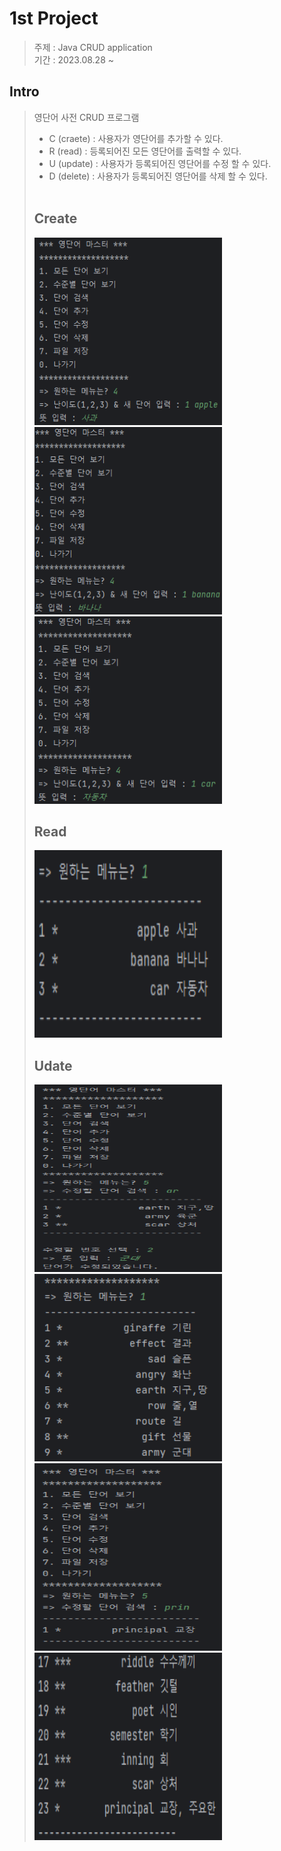 # 1st Project 
> 주제 : Java CRUD application</br>
> 기간 : 2023.08.28 ~ 
## Intro
> 영단어 사전 CRUD 프로그램</br>
> * C (craete) : 사용자가 영단어를 추가할 수 있다.
> * R (read) : 등록되어진 모든 영단어를 출력할 수 있다.
> * U (update) : 사용자가 등록되어진 영단어를 수정 할 수 있다.
> * D (delete) : 사용자가 등록되어진 영단어를 삭제 할 수 있다.</br></br>
> ## Create </br>
> <img width = "300px" height = "300px" src="images/create1.png"></img>
> <img width = "300px" height = "300px" src="images/create2.png"></img>
> <img width = "300px" height = "300px" src="images/create3.png"></img> </br>
> ## Read </br>
> <img width = "300px" height = "300px" src="images/read1.png"></img>
> ## Udate </br>
> <img width = "300px" height = "300px" src="images/update1_1.png"></img>
> <img width = "300px" height = "300px" src="images/update1_2.png"></img> </br>
> <img width = "300px" height = "300px" src="images/update2_1.png"></img>
<img width = "300px" height = "300px" src="images/update2_2.png"></img>
